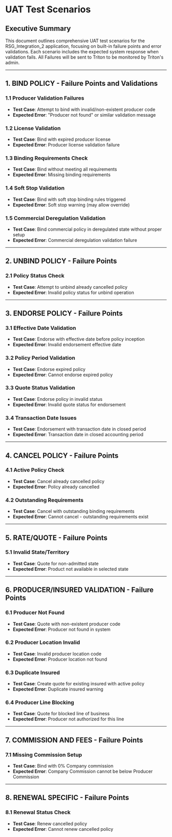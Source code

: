 # UAT Test Scenarios

## Executive Summary
This document outlines comprehensive UAT test scenarios for the RSG_Integration_2 application, focusing on built-in failure points and error validations. Each scenario includes the expected system response when validation fails. All Failures will be sent to Triton to be monitored by Triton's admin. 

---

## 1. BIND POLICY - Failure Points and Validations

### 1.1 Producer Validation Failures
- **Test Case**: Attempt to bind with invalid/non-existent producer code
- **Expected Error**: "Producer not found" or similar validation message

### 1.2 License Validation
- **Test Case**: Bind with expired producer license
- **Expected Error**: Producer license validation failure

### 1.3 Binding Requirements Check
- **Test Case**: Bind without meeting all requirements
- **Expected Error**: Missing binding requirements

### 1.4 Soft Stop Validation
- **Test Case**: Bind with soft stop binding rules triggered
- **Expected Error**: Soft stop warning (may allow override)

### 1.5 Commercial Deregulation Validation
- **Test Case**: Bind commercial policy in deregulated state without proper setup
- **Expected Error**: Commercial deregulation validation failure

---

## 2. UNBIND POLICY - Failure Points

### 2.1 Policy Status Check
- **Test Case**: Attempt to unbind already cancelled policy
- **Expected Error**: Invalid policy status for unbind operation

---

## 3. ENDORSE POLICY - Failure Points

### 3.1 Effective Date Validation
- **Test Case**: Endorse with effective date before policy inception
- **Expected Error**: Invalid endorsement effective date

### 3.2 Policy Period Validation
- **Test Case**: Endorse expired policy
- **Expected Error**: Cannot endorse expired policy

### 3.3 Quote Status Validation
- **Test Case**: Endorse policy in invalid status
- **Expected Error**: Invalid quote status for endorsement

### 3.4 Transaction Date Issues
- **Test Case**: Endorsement with transaction date in closed period
- **Expected Error**: Transaction date in closed accounting period

---

## 4. CANCEL POLICY - Failure Points

### 4.1 Active Policy Check
- **Test Case**: Cancel already cancelled policy
- **Expected Error**: Policy already cancelled

### 4.2 Outstanding Requirements
- **Test Case**: Cancel with outstanding binding requirements
- **Expected Error**: Cannot cancel - outstanding requirements exist

---

## 5. RATE/QUOTE - Failure Points

### 5.1 Invalid State/Territory
- **Test Case**: Quote for non-admitted state
- **Expected Error**: Product not available in selected state

---

## 6. PRODUCER/INSURED VALIDATION - Failure Points

### 6.1 Producer Not Found
- **Test Case**: Quote with non-existent producer code
- **Expected Error**: Producer not found in system

### 6.2 Producer Location Invalid
- **Test Case**: Invalid producer location code
- **Expected Error**: Producer location not found

### 6.3 Duplicate Insured
- **Test Case**: Create quote for existing insured with active policy
- **Expected Error**: Duplicate insured warning

### 6.4 Producer Line Blocking
- **Test Case**: Quote for blocked line of business
- **Expected Error**: Producer not authorized for this line

---

## 7. COMMISSION AND FEES - Failure Points

### 7.1 Missing Commission Setup
- **Test Case**: Bind with 0% Company commission
- **Expected Error**: Company Commission cannot be below Producer Commission

---

## 8. RENEWAL SPECIFIC - Failure Points

### 8.1 Renewal Status Check
- **Test Case**: Renew cancelled policy
- **Expected Error**: Cannot renew cancelled policy
